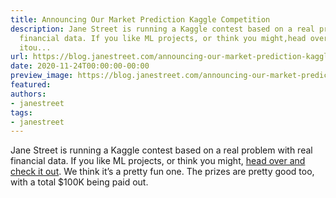 ```yaml
---
title: Announcing Our Market Prediction Kaggle Competition
description: Jane Street is running a Kaggle contest based on a real problem withreal
  financial data. If you like ML projects, or think you might,head over and check
  itou...
url: https://blog.janestreet.com/announcing-our-market-prediction-kaggle-competition-index/
date: 2020-11-24T00:00:00-00:00
preview_image: https://blog.janestreet.com/announcing-our-market-prediction-kaggle-competition-index/kaggle_blogpost.jpg
featured:
authors:
- janestreet
tags:
- janestreet
---
```


<p>Jane Street is running a Kaggle contest based on a real problem with
real financial data. If you like ML projects, or think you might,
<a href="https://www.kaggle.com/c/jane-street-market-prediction" target="_blank">head over and check it
out</a>.
We think it&rsquo;s a pretty fun one. The prizes are pretty good too, with a
total $100K being paid out.</p>


